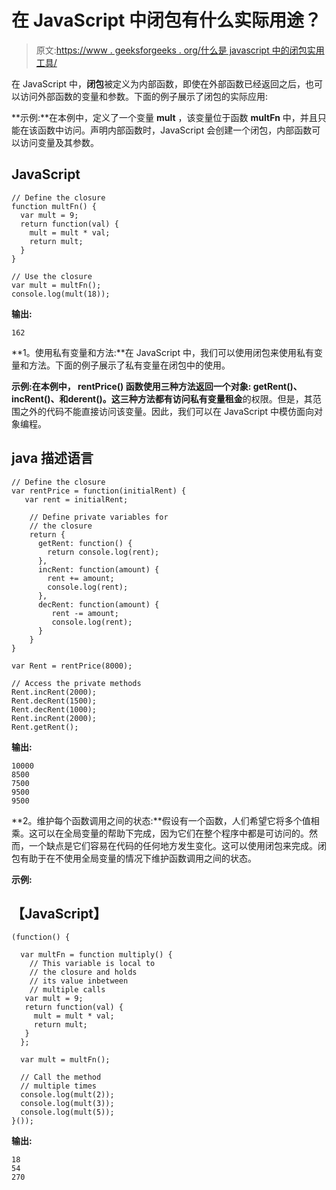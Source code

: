 # 在 JavaScript 中闭包有什么实际用途？

> 原文:[https://www . geeksforgeeks . org/什么是 javascript 中的闭包实用工具/](https://www.geeksforgeeks.org/what-is-the-practical-use-for-a-closure-in-javascript/)

在 JavaScript 中，**闭包**被定义为内部函数，即使在外部函数已经返回之后，也可以访问外部函数的变量和参数。下面的例子展示了闭包的实际应用:

**示例:**在本例中，定义了一个变量 **mult** ，该变量位于函数 **multFn** 中，并且只能在该函数中访问。声明内部函数时，JavaScript 会创建一个闭包，内部函数可以访问变量及其参数。

## JavaScript

```
// Define the closure
function multFn() {
  var mult = 9;
  return function(val) {
    mult = mult * val;
    return mult;
  }
}

// Use the closure
var mult = multFn();
console.log(mult(18));
```

**输出:**

```
162
```

**1。使用私有变量和方法:**在 JavaScript 中，我们可以使用闭包来使用私有变量和方法。下面的例子展示了私有变量在闭包中的使用。

**示例:**在本例中， **rentPrice()** 函数使用三种方法返回一个对象: **getRent()、incRent()、**和**derent()**。这三种方法都有访问私有变量**租金**的权限。但是，其范围之外的代码不能直接访问该变量。因此，我们可以在 JavaScript 中模仿面向对象编程。

## java 描述语言

```
// Define the closure
var rentPrice = function(initialRent) {
   var rent = initialRent;

    // Define private variables for
    // the closure
    return {
      getRent: function() {
        return console.log(rent);
      },
      incRent: function(amount) {
        rent += amount;
        console.log(rent);
      },
      decRent: function(amount) {
         rent -= amount;
         console.log(rent);
      }
    }
}

var Rent = rentPrice(8000);

// Access the private methods
Rent.incRent(2000);
Rent.decRent(1500);
Rent.decRent(1000);
Rent.incRent(2000);
Rent.getRent();
```

**输出:**

```
10000
8500
7500
9500
9500
```

**2。维护每个函数调用之间的状态:**假设有一个函数，人们希望它将多个值相乘。这可以在全局变量的帮助下完成，因为它们在整个程序中都是可访问的。然而，一个缺点是它们容易在代码的任何地方发生变化。这可以使用闭包来完成。闭包有助于在不使用全局变量的情况下维护函数调用之间的状态。

**示例:**

## 【JavaScript】

```
(function() {

  var multFn = function multiply() {
    // This variable is local to
    // the closure and holds
    // its value inbetween
    // multiple calls
   var mult = 9;
   return function(val) {
     mult = mult * val;
     return mult;
   }
  };

  var mult = multFn();

  // Call the method
  // multiple times
  console.log(mult(2));
  console.log(mult(3));
  console.log(mult(5));
}());
```

**输出:**

```
18
54
270
```